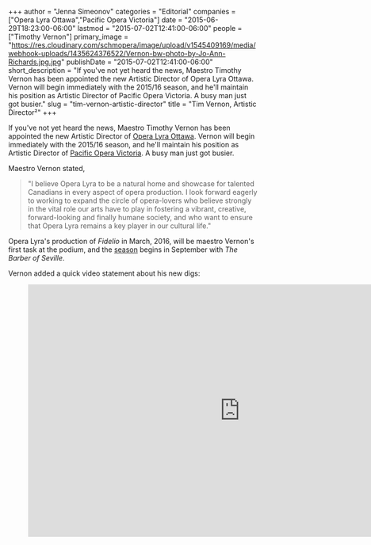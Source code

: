 +++
author = "Jenna Simeonov"
categories = "Editorial"
companies = ["Opera Lyra Ottawa","Pacific Opera Victoria"]
date = "2015-06-29T18:23:00-06:00"
lastmod = "2015-07-02T12:41:00-06:00"
people = ["Timothy Vernon"]
primary_image = "https://res.cloudinary.com/schmopera/image/upload/v1545409169/media/webhook-uploads/1435624376522/Vernon-bw-photo-by-Jo-Ann-Richards.jpg.jpg"
publishDate = "2015-07-02T12:41:00-06:00"
short_description = "If you&#039;ve not yet heard the news, Maestro Timothy Vernon has been appointed the new Artistic Director of Opera Lyra Ottawa. Vernon will begin immediately with the 2015/16 season, and he&#039;ll maintain his position as Artistic Director of Pacific Opera Victoria. A busy man just got busier."
slug = "tim-vernon-artistic-director"
title = "Tim Vernon, Artistic Director²"
+++

If you've not yet heard the news, Maestro Timothy Vernon has been appointed the new Artistic Director of [Opera Lyra Ottawa](/scene/people/opera-lyra-ottawa/). Vernon will begin immediately with the 2015/16 season, and he'll maintain his position as Artistic Director of [Pacific Opera Victoria](/scene/companies/pacific-opera-victoria/). A busy man just got busier. 

Maestro Vernon stated, 

> "I believe Opera Lyra to be a natural home and showcase for talented Canadians in every aspect of opera production. I look forward eagerly to working to expand the circle of opera-lovers who believe strongly in the vital role our arts have to play in fostering a vibrant, creative, forward-looking and finally humane society, and who want to ensure that Opera Lyra remains a key player in our cultural life."

Opera Lyra's production of *Fidelio* in March, 2016, will be maestro Vernon's first task at the podium, and the [season](https://operalyra.ca/wp-content/uploads/2015/02/2015-16_OL_Brochure.pdf) begins in September with *The Barber of Seville*. 

Vernon added a quick video statement about his new  digs:

<figure data-type="video">
<iframe width="854" height="510" src="https://www.youtube.com/embed/5HWKr5xZnZU" frameborder="0" allowfullscreen></iframe>
</figure>
